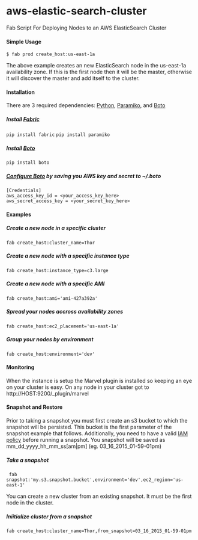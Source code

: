 # aws-elastic-search-cluster
Fab Script For Deploying Nodes to an AWS ElasticSearch Cluster

#### Simple Usage
```$ fab prod create_host:us-east-1a```

The above example creates an new ElasticSearch node in the us-east-1a availability zone. If this is the first node then it will be the master, otherwise it will discover the master and add itself to the cluster.

#### Installation
There are 3 required dependencies: [Python](https://www.python.org/downloads/), [Paramiko](http://paramiko-www.readthedocs.org/en/latest/installing.html), and [Boto](https://github.com/boto/boto#installation)
##### Install [Fabric](http://www.fabfile.org/installing.html)
```pip install fabric```
```pip install paramiko```

##### Install [Boto](https://github.com/boto/boto#installation)
```pip install boto```

##### [Configure Boto](http://docs.pythonboto.org/en/latest/boto_config_tut.html) by saving you AWS key and secret to ~/.boto
```
[Credentials]
aws_access_key_id = <your_access_key_here>
aws_secret_access_key = <your_secret_key_here>
```

#### Examples
##### Create a new node in a specific cluster
```fab create_host:cluster_name=Thor```
##### Create a new node with a specific instance type
```fab create_host:instance_type=c3.large```
##### Create a new node with a specific AMI
```fab create_host:ami='ami-427a392a'```
##### Spread your nodes accross availability zones
```fab create_host:ec2_placement='us-east-1a'```
##### Group your nodes by environment
```fab create_host:environment='dev'```

#### Monitoring
When the instance is setup the Marvel plugin is installed so keeping an eye on your cluster is easy. On any node in your cluster got to http://HOST:9200/_plugin/marvel

#### Snapshot and Restore
Prior to taking a snapshot you must first create an s3 bucket to which the snapshot will be persisted. This bucket is the first parameter of the snapshot example that follows. Additionally, you need to have a valid [IAM policy](https://github.com/elastic/elasticsearch-cloud-aws#recommended-s3-permissions) before running a snapshot. You snapshot will be saved as mm_dd_yyyy_hh_mm_ss\[am|pm\] (eg. 03_16_2015_01-59-01pm)
##### Take a snapshot 
``` fab snapshot:'my.s3.snapshot.bucket',environment='dev',ec2_region='us-east-1'```

You can create a new cluster from an existing snapshot. It must be the first node in the cluster.
##### Iniitialize cluster from a snapshot
```fab create_host:cluster_name=Thor,from_snapshot=03_16_2015_01-59-01pm```
